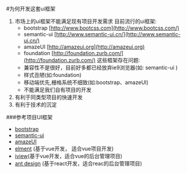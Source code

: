 #为何开发这套ui框架

1. 市场上的ui框架不能满足现有项目开发需求
    目前流行的ui框架:
    - bootstrap  [http://www.bootcss.com](http://www.bootcss.com/)
    - semantic-ui  [http://www.semantic-ui.cn/](http://www.semantic-ui.cn/)
    - amazeUI  [http://amazeui.org](http://amazeui.org)
    - foundation [http://foundation.zurb.com/](http://foundation.zurb.com/)
   这些框架存在问题:
    - 兼容性不是很好，目前好多都已经放弃ie9浏览器(如: semantic-ui )
    - 样式丑陋(如:foundation)
    - 移动端优先,栅格系统不细致(如:bootstrap、amazeUI)
    - 不能满足我们自有项目的开发
2. 有利于同类型项目的快速开发
3. 有利于技术的沉淀

###参考项目UI框架
 -  [bootstrap](http://www.bootcss.com/)
 -  [semantic-ui](http://www.semantic-ui.cn/)
 -  [amazeUI](http://amazeui.org)
 -  [elment](http://element.eleme.io) (基于vue开发， 适合vue项目开发)
 -  [iview](https://www.iviewui.com)(基于vue开发，适合vue的后台管理项目)
 -  [ant design](https://ant.design/index-cn) (基于react开发，适合reac的后台管理项目)